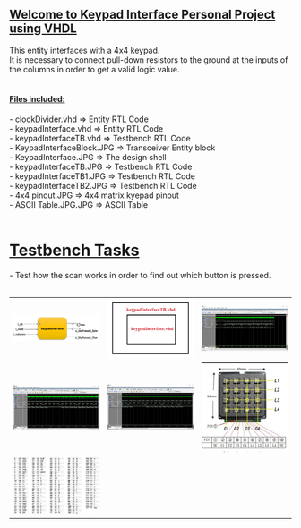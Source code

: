 <h2><u>Welcome to Keypad Interface Personal Project using VHDL</u></h2>
<p>
 This entity interfaces with a 4x4 keypad.<br>
 It is necessary to connect pull-down resistors to the ground at the inputs of the columns in order to get a valid logic value.<br><br>
</p>
<h4><u>Files included:</u></h4>
<u></u>
<p>
- clockDivider.vhd          =>  Entity RTL Code<br>
- keypadInterface.vhd       =>  Entity RTL Code<br>
- keypadInterfaceTB.vhd     =>  Testbench RTL Code<br>
- KeypadInterfaceBlock.JPG  =>  Transceiver Entity block<br>
- KeypadInterface.JPG       =>  The design shell<br>
- keypadInterfaceTB.JPG     =>  Testbench RTL Code<br>
- keypadInterfaceTB1.JPG    =>  Testbench RTL Code<br>
- keypadInterfaceTB2.JPG    =>  Testbench RTL Code<br>
- 4x4 pinout.JPG            =>  4x4 matrix kyepad pinout<br>
- ASCII Table.JPG.JPG       =>  ASCII Table<br><br>
</p>
<table>
    <tr>
            <td><img src="https://github.com/Matanlaza89/Keypad-Interface/blob/main/images/KeypadInterfaceBlock.JPG" alt=""></td>
            <td><img src="https://github.com/Matanlaza89/Keypad-Interface/blob/main/images/KeypadInterface.JPG" alt=""></td>
            <td><img src="https://github.com/Matanlaza89/Keypad-Interface/blob/main/images/keypadInterfaceTB.JPG" alt=""></td>  
     </tr>
     <tr>
            <td><img src="https://github.com/Matanlaza89/Keypad-Interface/blob/main/images/keypadInterfaceTB1.JPG" alt=""></td>
            <td><img src="https://github.com/Matanlaza89/Keypad-Interface/blob/main/images/keypadInterfaceTB2.JPG" alt=""></td>
            <td><img src="https://github.com/Matanlaza89/Keypad-Interface/blob/main/images/4x4%20pinout.JPG" alt=""></td>
   	 </tr>
     <tr>
            <td><img src="https://github.com/Matanlaza89/Keypad-Interface/blob/main/images/ASCII%20Table.JPG" alt=""></td>
   	 </tr>


<h1><u>Testbench Tasks</u></h1>
<p>
- Test how the scan works in order to find out which button is pressed.<br><br>
</p>
